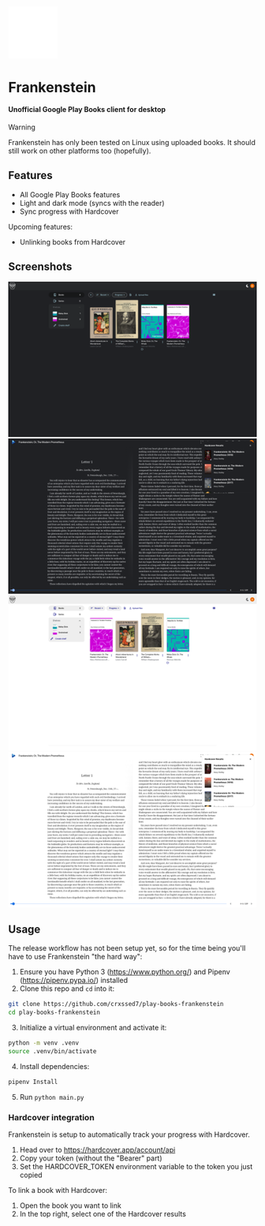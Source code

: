 <img src="assets/img/frankenstein.png" width="100" />

# Frankenstein
#### Unofficial Google Play Books client for desktop

> [!WARNING]
> Frankenstein has only been tested on Linux using uploaded books. It should still work on other platforms too (hopefully).

## Features
- All Google Play Books features
- Light and dark mode (syncs with the reader)
- Sync progress with Hardcover

Upcoming features:
- Unlinking books from Hardcover

## Screenshots
![DARK MODE HOME](screenshots/DARK_HOME.jpg)
![DARK MODE READER](screenshots/DARK_READER.jpg)
![LIGHT MODE HOME](screenshots/LIGHT_HOME.jpg)
![LIGHT MODE READER](screenshots/LIGHT_READER.jpg)

## Usage
The release workflow has not been setup yet, so for the time being you'll have to use Frankenstein "the hard way":
1. Ensure you have Python 3 (https://www.python.org/) and Pipenv (https://pipenv.pypa.io/) installed
2. Clone this repo and `cd` into it:
```bash
git clone https://github.com/crxssed7/play-books-frankenstein
cd play-books-frankenstein
```
3. Initialize a virtual environment and activate it:
```bash
python -m venv .venv
source .venv/bin/activate
```
4. Install dependencies:
```bash
pipenv Install
```
5. Run `python main.py`

### Hardcover integration
Frankenstein is setup to automatically track your progress with Hardcover.
1. Head over to https://hardcover.app/account/api
2. Copy your token (without the "Bearer" part)
3. Set the HARDCOVER_TOKEN environment variable to the token you just copied

To link a book with Hardcover:
1. Open the book you want to link
2. In the top right, select one of the Hardcover results
